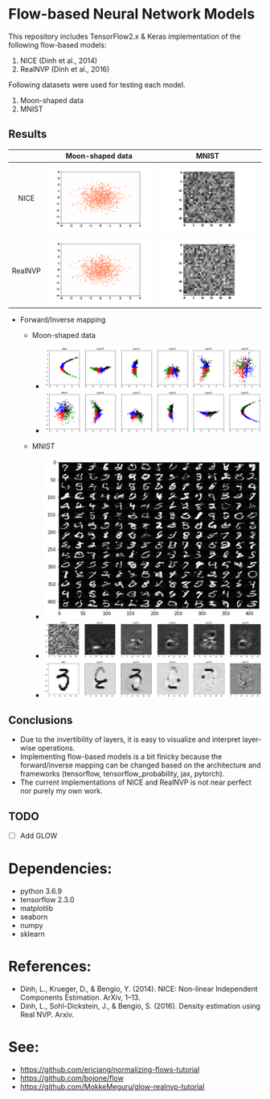 # Flow-based Neural Network Models

This repository includes TensorFlow2.x & Keras implementation of the following flow-based models:

1. NICE (Dinh et al., 2014)
2. RealNVP (Dinh et al., 2016)

Following datasets were used for testing each model.

1. Moon-shaped data
2. MNIST

## Results

|    | Moon-shaped data | MNIST |
| :-----: | :-----: | :-----: |
| NICE    | ![nice_moon](https://github.com/jaekookang/flow_based_models/blob/master/result/nice_moon.gif) | ![nice_mnist](https://github.com/jaekookang/flow_based_models/blob/master/result/nice_mnist.gif) |
| RealNVP    | ![nvp_moon](https://github.com/jaekookang/flow_based_models/blob/master/result/nvp_moon.gif) | ![nvp_mnist](https://github.com/jaekookang/flow_based_models/blob/master/result/nvp_mnist.gif) |


- Forward/Inverse mapping
    - Moon-shaped data
        - ![nvp_moon_forward](https://github.com/jaekookang/flow_based_models/blob/master/result/nvp_moon_forward.png)
        - ![nvp_moon_inverse](https://github.com/jaekookang/flow_based_models/blob/master/result/nvp_moon_inverse.png)

    - MNIST
        - ![nvp_mnist](https://github.com/jaekookang/flow_based_models/blob/master/result/nvp_mnist.png)
        - ![nvp_mnist_forward](https://github.com/jaekookang/flow_based_models/blob/master/result/nvp_mnist_forward.png)
        - ![nvp_mnist_inverse](https://github.com/jaekookang/flow_based_models/blob/master/result/nvp_mnist_inverse.png)


## Conclusions
- Due to the invertibility of layers, it is easy to visualize and interpret layer-wise operations.
- Implementing flow-based models is a bit finicky because the forward/inverse mapping can be changed based on the architecture and frameworks (tensorflow, tensorflow_probability, jax, pytorch).
- The current implementations of NICE and RealNVP is not near perfect nor purely my own work.

## TODO
- [ ] Add GLOW

# Dependencies:
- python 3.6.9
- tensorflow 2.3.0
- matplotlib
- seaborn
- numpy
- sklearn

# References:
- Dinh, L., Krueger, D., & Bengio, Y. (2014). NICE: Non-linear Independent Components Estimation. ArXiv, 1–13.
- Dinh, L., Sohl-Dickstein, J., & Bengio, S. (2016). Density estimation using Real NVP. Arxiv.

# See:
- https://github.com/ericjang/normalizing-flows-tutorial
- https://github.com/bojone/flow
- https://github.com/MokkeMeguru/glow-realnvp-tutorial
